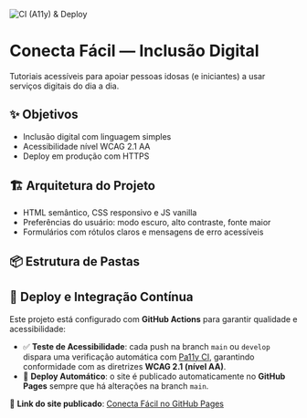 ![CI (A11y) & Deploy](https://github.com/vivianemachado9291/Conecta-facil/actions/workflows/deploy.yml/badge.svg)

# Conecta Fácil — Inclusão Digital


Tutoriais acessíveis para apoiar pessoas idosas (e iniciantes) a usar serviços digitais do dia a dia.


## ✨ Objetivos
- Inclusão digital com linguagem simples
- Acessibilidade nível WCAG 2.1 AA
- Deploy em produção com HTTPS


## 🏗️ Arquitetura do Projeto
- HTML semântico, CSS responsivo e JS vanilla
- Preferências do usuário: modo escuro, alto contraste, fonte maior
- Formulários com rótulos claros e mensagens de erro acessíveis


## 📦 Estrutura de Pastas

## 🚀 Deploy e Integração Contínua

Este projeto está configurado com **GitHub Actions** para garantir qualidade e acessibilidade:

- ✅ **Teste de Acessibilidade**: cada push na branch `main` ou `develop` dispara uma verificação automática com [Pa11y CI](https://github.com/pa11y/pa11y-ci), garantindo conformidade com as diretrizes **WCAG 2.1 (nível AA)**.
- 🚀 **Deploy Automático**: o site é publicado automaticamente no **GitHub Pages** sempre que há alterações na branch `main`.

🔗 **Link do site publicado**: [Conecta Fácil no GitHub Pages](https://vivianemachado9291.github.io/Conecta-facil/)
